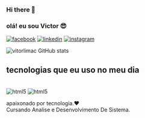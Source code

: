 ### Hi there 👋

### olá! eu sou Victor 😎

[![facebook](https://img.shields.io/badge/Facebook-1877F2?style=for-the-badge&logo=facebook&logoColor=white)](https://www.facebook.com/vitinhofacenovo/)
[![linkedin](https://img.shields.io/badge/LinkedIn-0077B5?style=for-the-badge&logo=linkedin&logoColor=white)](https://www.linkedin.com/in/victor-cavalcante-53ab6525b/)
[![instagram](https://img.shields.io/badge/Instagram-E4405F?style=for-the-badge&logo=instagram&logoColor=white)](https://www.instagram.com/viictor.cavalcantee/)

![vitorlimac GitHub stats](https://github-readme-stats.vercel.app/api?username=vitorlimac&show_icons=true&theme=radical)

## tecnologias que eu uso no meu dia 

<div style-"display: inline_block"> <br/>
<img align="center" alt="html5" src="https://img.shields.io/badge/HTML5-E34F26?style=for-the-badge&logo=html5&logoColor=white" />
<img align="center" alt="html5" src="https://img.shields.io/badge/CSS3-1572B6?style=for-the-badge&logo=css3&logoColor=white" />
<div>
  
  apaixonado por tecnologia.❤️<br/>
  Cursando Analise e Desenvolvimento De Sistema.






